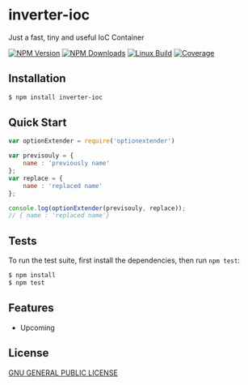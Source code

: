 # inverter-ioc
Just a fast, tiny and useful IoC Container

  [![NPM Version][npm-image]][npm-url]
  [![NPM Downloads][downloads-image]][downloads-url]
  [![Linux Build][travis-image]][travis-url]
  [![Coverage][coverage-image]][coverage-url]

## Installation

```bash
$ npm install inverter-ioc
```

## Quick Start

```js
var optionExtender = require('optionextender')

var previsouly = { 
    name : 'previously name'  
};
var replace = {  
    name : 'replaced name' 
};

console.log(optionExtender(previsouly, replace));
// { name : 'replaced name'}
```

## Tests

  To run the test suite, first install the dependencies, then run `npm test`:

```bash
$ npm install
$ npm test
```

## Features

  * Upcoming

## License

  [GNU GENERAL PUBLIC LICENSE](LICENSE)

[npm-image]: https://img.shields.io/npm/v/optionextender.svg
[npm-url]: https://npmjs.org/package/optionextender
[downloads-image]: https://img.shields.io/npm/dm/optionextender.svg
[downloads-url]: https://npmjs.org/package/optionextender
[coverage-url]: https://coveralls.io/github/felipeuntill/inverter-ioc?branch=master
[travis-image]: https://travis-ci.org/felipeuntill/optionExtender.svg
[coverage-image]: https://coveralls.io/repos/github/felipeuntill/inverter-ioc/badge.svg?branch=master
[travis-url]: https://travis-ci.org/felipeuntill/optionExtender
